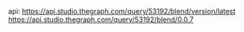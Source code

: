 api:
https://api.studio.thegraph.com/query/53192/blend/version/latest
https://api.studio.thegraph.com/query/53192/blend/0.0.7
